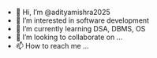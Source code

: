 - 👋 Hi, I’m @adityamishra2025
- 👀 I’m interested in software development
- 🌱 I’m currently learning DSA, DBMS, OS
- 💞️ I’m looking to collaborate on ...
- 📫 How to reach me ...

<!---
adityamishra2025/adityamishra2025 is a ✨ special ✨ repository because its `README.md` (this file) appears on your GitHub profile.
You can click the Preview link to take a look at your changes.
--->
